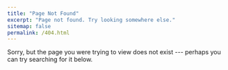 ```yaml
---
title: "Page Not Found"
excerpt: "Page not found. Try looking somewhere else."
sitemap: false
permalink: /404.html
---
```


Sorry, but the page you were trying to view does not exist --- perhaps you can try searching for it below.

<script>
  var GOOG_FIXURL_LANG = "en";
  var GOOG_FIXURL_SITE = "{{ site.url }}"
</script>
<script src="https://linkhelp.clients.google.com/tbproxy/lh/wm/fixurl.js">
</script>